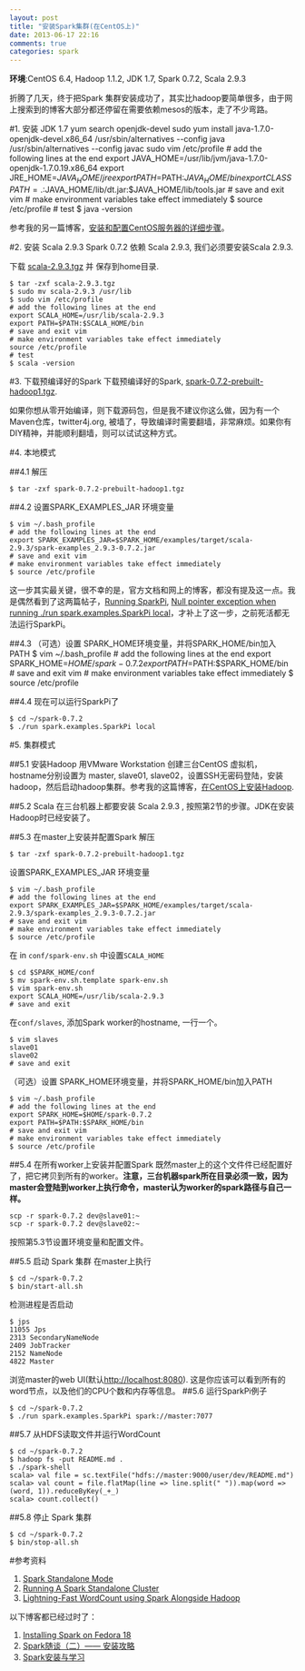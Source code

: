 ```yaml
---
layout: post
title: "安装Spark集群(在CentOS上)"
date: 2013-06-17 22:16
comments: true
categories: spark
---
```

**环境**:CentOS 6.4, Hadoop 1.1.2, JDK 1.7, Spark 0.7.2, Scala 2.9.3

折腾了几天，终于把Spark 集群安装成功了，其实比hadoop要简单很多，由于网上搜索到的博客大部分都还停留在需要依赖mesos的版本，走了不少弯路。


#1. 安装 JDK 1.7
	yum search openjdk-devel
	sudo yum install java-1.7.0-openjdk-devel.x86_64
	/usr/sbin/alternatives --config java
	/usr/sbin/alternatives --config javac
	sudo vim /etc/profile
	# add the following lines at the end
	export JAVA_HOME=/usr/lib/jvm/java-1.7.0-openjdk-1.7.0.19.x86_64
	export JRE_HOME=$JAVA_HOME/jre
	export PATH=$PATH:$JAVA_HOME/bin
	export CLASSPATH=.:$JAVA_HOME/lib/dt.jar:$JAVA_HOME/lib/tools.jar
	# save and exit vim
	# make environment variables take effect immediately
	$ source /etc/profile
	# test
	$ java -version

参考我的另一篇博客，[安装和配置CentOS服务器的详细步骤](http://www.yanjiuyanjiu.com/blog/20120423/)。

#2. 安装 Scala 2.9.3
Spark 0.7.2 依赖 Scala 2.9.3, 我们必须要安装Scala 2.9.3.

下载 [scala-2.9.3.tgz](http://www.scala-lang.org/downloads/distrib/files/scala-2.9.3.tgz) 并 保存到home目录.

	$ tar -zxf scala-2.9.3.tgz
	$ sudo mv scala-2.9.3 /usr/lib
	$ sudo vim /etc/profile
	# add the following lines at the end
	export SCALA_HOME=/usr/lib/scala-2.9.3
	export PATH=$PATH:$SCALA_HOME/bin
	# save and exit vim
	# make environment variables take effect immediately
	source /etc/profile
	# test
	$ scala -version

#3. 下载预编译好的Spark
下载预编译好的Spark, [spark-0.7.2-prebuilt-hadoop1.tgz](http://www.spark-project.org/download-spark-0.7.2-prebuilt-hadoop1). 

如果你想从零开始编译，则下载源码包，但是我不建议你这么做，因为有一个Maven仓库，twitter4j.org, 被墙了，导致编译时需要翻墙，非常麻烦。如果你有DIY精神，并能顺利翻墙，则可以试试这种方式。

#4. 本地模式

##4.1 解压

	$ tar -zxf spark-0.7.2-prebuilt-hadoop1.tgz
	
##4.2 设置SPARK\_EXAMPLES\_JAR 环境变量

	$ vim ~/.bash_profile
	# add the following lines at the end
	export SPARK_EXAMPLES_JAR=$SPARK_HOME/examples/target/scala-2.9.3/spark-examples_2.9.3-0.7.2.jar
	# save and exit vim
	# make environment variables take effect immediately
	$ source /etc/profile

这一步其实最关键，很不幸的是，官方文档和网上的博客，都没有提及这一点。我是偶然看到了这两篇帖子，[Running SparkPi](https://groups.google.com/forum/?fromgroups#!topic/spark-users/nQ6wB2lcFN8), [Null pointer exception when running ./run spark.examples.SparkPi local](https://groups.google.com/forum/#!msg/spark-users/x5UczgI-Xm8/wzMm3Mb77-oJ)，才补上了这一步，之前死活都无法运行SparkPi。

##4.3 （可选）设置 SPARK\_HOME环境变量，并将SPARK\_HOME/bin加入PATH
	$ vim ~/.bash_profile
	# add the following lines at the end
	export SPARK_HOME=$HOME/spark-0.7.2
	export PATH=$PATH:$SPARK_HOME/bin
	# save and exit vim
	# make environment variables take effect immediately
	$ source /etc/profile

##4.4 现在可以运行SparkPi了

	$ cd ~/spark-0.7.2
	$ ./run spark.examples.SparkPi local 

#5. 集群模式

<!-- more -->

##5.1 安装Hadoop
用VMware Workstation 创建三台CentOS 虚拟机，hostname分别设置为 master, slave01, slave02，设置SSH无密码登陆，安装hadoop，然后启动hadoop集群。参考我的这篇博客，[在CentOS上安装Hadoop](http://www.yanjiuyanjiu.com/blog/20130612). 

##5.2 Scala
在三台机器上都要安装 Scala 2.9.3 , 按照第2节的步骤。JDK在安装Hadoop时已经安装了。

##5.3 在master上安装并配置Spark
解压

	$ tar -zxf spark-0.7.2-prebuilt-hadoop1.tgz

设置SPARK\_EXAMPLES\_JAR 环境变量

	$ vim ~/.bash_profile
	# add the following lines at the end
	export SPARK_EXAMPLES_JAR=$SPARK_HOME/examples/target/scala-2.9.3/spark-examples_2.9.3-0.7.2.jar
	# save and exit vim
	# make environment variables take effect immediately
	$ source /etc/profile

在 in `conf/spark-env.sh` 中设置`SCALA_HOME`

	$ cd $SPARK_HOME/conf
	$ mv spark-env.sh.template spark-env.sh
	$ vim spark-env.sh
	export SCALA_HOME=/usr/lib/scala-2.9.3
	# save and exit

在`conf/slaves`, 添加Spark worker的hostname, 一行一个。

	$ vim slaves
	slave01
	slave02
	# save and exit

（可选）设置 SPARK\_HOME环境变量，并将SPARK\_HOME/bin加入PATH

	$ vim ~/.bash_profile
	# add the following lines at the end
	export SPARK_HOME=$HOME/spark-0.7.2
	export PATH=$PATH:$SPARK_HOME/bin
	# save and exit vim
	# make environment variables take effect immediately
	$ source /etc/profile

##5.4 在所有worker上安装并配置Spark
既然master上的这个文件件已经配置好了，把它拷贝到所有的worker。**注意，三台机器spark所在目录必须一致，因为master会登陆到worker上执行命令，master认为worker的spark路径与自己一样。**

	scp -r spark-0.7.2 dev@slave01:~
	scp -r spark-0.7.2 dev@slave02:~

按照第5.3节设置环境变量和配置文件。


##5.5 启动 Spark 集群
在master上执行

	$ cd ~/spark-0.7.2
	$ bin/start-all.sh

检测进程是否启动

	$ jps
	11055 Jps
	2313 SecondaryNameNode
	2409 JobTracker
	2152 NameNode
	4822 Master

浏览master的web UI(默认<http://localhost:8080>). 这是你应该可以看到所有的word节点，以及他们的CPU个数和内存等信息。
##5.6 运行SparkPi例子

	$ cd ~/spark-0.7.2
	$ ./run spark.examples.SparkPi spark://master:7077

##5.7 从HDFS读取文件并运行WordCount

	$ cd ~/spark-0.7.2
	$ hadoop fs -put README.md .
	$ ./spark-shell
	scala> val file = sc.textFile("hdfs://master:9000/user/dev/README.md")
	scala> val count = file.flatMap(line => line.split(" ")).map(word => (word, 1)).reduceByKey(_+_)
	scala> count.collect()

##5.8 停止 Spark 集群

	$ cd ~/spark-0.7.2
	$ bin/stop-all.sh

#参考资料
1. [Spark Standalone Mode](http://spark-project.org/docs/latest/spark-standalone.html)
1. [Running A Spark Standalone Cluster](https://github.com/mesos/spark/wiki/Running-A-Spark-Standalone-Cluster)
1. [Lightning-Fast WordCount using Spark Alongside Hadoop](http://sprism.blogspot.com/2012/11/lightning-fast-wordcount-using-spark.html)

以下博客都已经过时了：

1. [Installing Spark on Fedora 18](http://chapeau.freevariable.com/2013/04/installing-spark-on-fedora-18.html)
1. [Spark随谈（二）—— 安装攻略](http://rdc.taobao.com/team/jm/archives/1823)
1. [Spark安装与学习](http://www.cnblogs.com/jerrylead/archive/2012/08/13/2636115.html)
